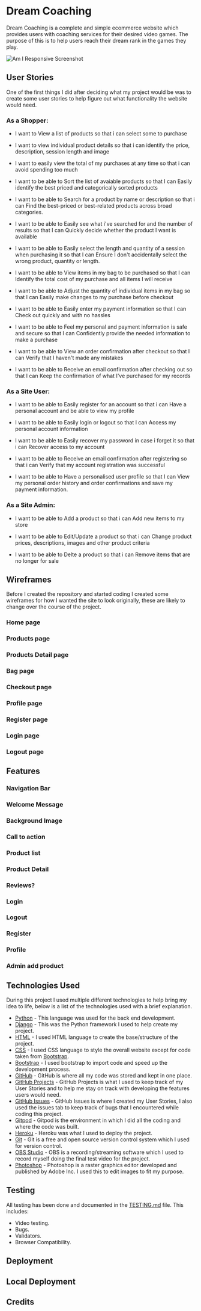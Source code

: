 # Dream Coaching
Dream Coaching  is a complete and simple ecommerce website which provides users with coaching services for their desired video games. The purpose of this is to help users reach their dream rank in the games they play.

![Am I Responsive Screenshot]()

## User Stories
One of the first things I did after deciding what my project would be was to create some user stories to help figure out what functionality the website would need.

### As a Shopper:
- I want to View a list of products so that i can select some to purchase

- I want to view individual product details so that i can identify the price, description, session length and image

- I want to easily view the total of my purchases at any time so that i can avoid spending too much

- I want to be able to Sort the list of avaiable products so that I can Easily identify the best priced and categorically sorted products

- I want to be able to Search for a product by name or description so that i can Find the best-priced or best-related products across broad categories.

- I want to be able to Easily see what i've searched for and the number of results so that I can Quickly decide whether the product I want is available

- I want to be able to Easily select the length and quantity of a session when purchasing it so that I can Ensure I don't accidentally select the wrong product, quantity or length.

- I want to be able to View items in my bag to be purchased so that I can Identify the total cost of my purchase and all items I will receive

- I want to be able to Adjust the quantity of individual items in my bag so that I can Easily make changes to my purchase before checkout

- I want to be able to Easily enter my payment information so that I can Check out quickly and with no hassles

- I want to be able to Feel my personal and payment information is safe and secure so that I can Confidently provide the needed information to make a purchase

- I want to be able to View an order confirmation after checkout so that I can Verify that I haven't made any mistakes

- I want to be able to Receive an email confirmation after checking out so that I can Keep the confirmation of what I've purchased for my records

### As a Site User:
- I want to be able to Easily register for an account so that i can Have a personal account and be able to view my profile

- I want to be able to Easily login or logout so that I can Access my personal account information

- I want to be able to Easily recover my password in case i forget it so that i can Recover access to my account

- I want to be able to Receive an email confirmation after registering so that i can Verify that my account registration was successful

- I want to be able to Have a personalised user profile so that I can View my personal order history and order confirmations and save my payment information.

### As a Site Admin:
- I want to be able to Add a product so that i can Add new items to my store

- I want to be able to Edit/Update a product so that i can Change product prices, descriptions, images and other product criteria

- I want to be able to Delte a product so that i can Remove items that are no longer for sale

## Wireframes
Before I created the repository and started coding I created some wireframes for how I wanted the site to look originally, these are likely to change over the course of the project.

### Home page
### Products page
### Products Detail page
### Bag page
### Checkout page
### Profile page
### Register page
### Login page
### Logout page

## Features

### Navigation Bar
### Welcome Message
### Background Image
### Call to action
### Product list
### Product Detail
### Reviews?
### Login
### Logout
### Register
### Profile
### Admin add product

## Technologies Used
During this project I used multiple different technologies to help bring my idea to life, below is a list of the technologies used with a brief explanation.
* [Python](https://wiki.python.org/moin/FrontPage) - This language was used for the back end development.
* [Django](https://www.djangoproject.com/) - This was the Python framework I used to help create my project.
* [HTML](https://en.wikipedia.org/wiki/HTML) - I used HTML language to create the base/structure of the project.
* [CSS](https://en.wikipedia.org/wiki/CSS) - I used CSS language to style the overall website except for code taken from [Bootstrap](https://getbootstrap.com/).
* [Bootstrap](https://getbootstrap.com/) - I used bootstrap to import code and speed up the development process.
* [GitHub](https://github.com/) - GitHub is where all my code was stored and kept in one place.
* [GitHub Projects]() - GitHub Projects is what I used to keep track of my User Stories and to help me stay on track with developing the features users would need.
* [GitHub Issues]() - GitHub Issues is where I created my User Stories, I also used the issues tab to keep track of bugs that I encountered while coding this project.
* [Gitpod](https://www.gitpod.io/) - Gitpod is the environment in which I did all the coding and where the code was built.
* [Heroku](https://www.heroku.com) - Heroku was what I used to deploy the project.
* [Git](https://git-scm.com/) - Git is a free and open source version control system which I used for version control.
* [OBS Studio](https://obsproject.com/) - OBS is a recording/streaming software which I used to record myself doing the final test video for the project.
* [Photoshop](https://www.adobe.com/uk/products/photoshop.html) - Photoshop is a raster graphics editor developed and published by Adobe Inc. I used this to edit images to fit my purpose.

## Testing
All testing has been done and documented in the [TESTING.md](TESTING.md) file. 
This includes: 
* Video testing.
* Bugs.
* Validators.
* Browser Compatibility.

## Deployment

## Local Deployment

## Credits